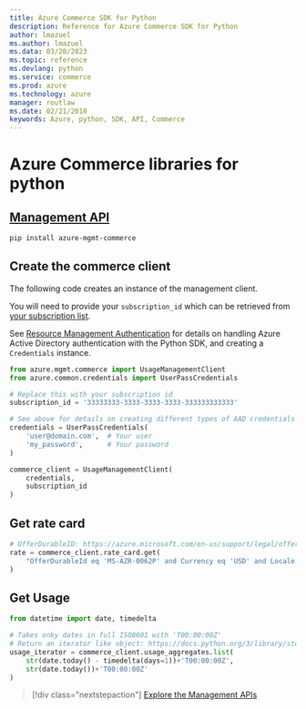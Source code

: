 ```yaml
---
title: Azure Commerce SDK for Python
description: Reference for Azure Commerce SDK for Python
author: lmazuel
ms.author: lmazuel
ms.data: 03/20/2023
ms.topic: reference
ms.devlang: python
ms.service: commerce
ms.prod: azure
ms.technology: azure
manager: routlaw
ms.date: 02/21/2018
keywords: Azure, python, SDK, API, Commerce
---
```

# Azure Commerce libraries for python

## [Management API](/python/api/overview/azure/commerce/management)

```bash
pip install azure-mgmt-commerce
```
## Create the commerce client

The following code creates an instance of the management client.

You will need to provide your ``subscription_id`` which can be retrieved from [your subscription list](https://manage.windowsazure.com/#Workspaces/AdminTasks/SubscriptionMapping).

See [Resource Management Authentication](/python/azure/python-sdk-azure-authenticate) for details on handling Azure Active Directory authentication with the Python SDK, and creating a ``Credentials`` instance.

```python
from azure.mgmt.commerce import UsageManagementClient
from azure.common.credentials import UserPassCredentials

# Replace this with your subscription id
subscription_id = '33333333-3333-3333-3333-333333333333'

# See above for details on creating different types of AAD credentials
credentials = UserPassCredentials(
    'user@domain.com',	# Your user
    'my_password',		# Your password
)

commerce_client = UsageManagementClient(
    credentials,
    subscription_id
)
``` 

## Get rate card

```python
# OfferDurableID: https://azure.microsoft.com/en-us/support/legal/offer-details/
rate = commerce_client.rate_card.get(
    "OfferDurableId eq 'MS-AZR-0062P' and Currency eq 'USD' and Locale eq 'en-US' and RegionInfo eq 'US'"
)
```

## Get Usage

```python
from datetime import date, timedelta

# Takes onky dates in full ISO8601 with 'T00:00:00Z'
# Return an iterator like object: https://docs.python.org/3/library/stdtypes.html#iterator-types
usage_iterator = commerce_client.usage_aggregates.list(
    str(date.today() - timedelta(days=1))+'T00:00:00Z',
    str(date.today())+'T00:00:00Z'
)
```

> [!div class="nextstepaction"]
> [Explore the Management APIs](/python/api/overview/azure/commerce/management)